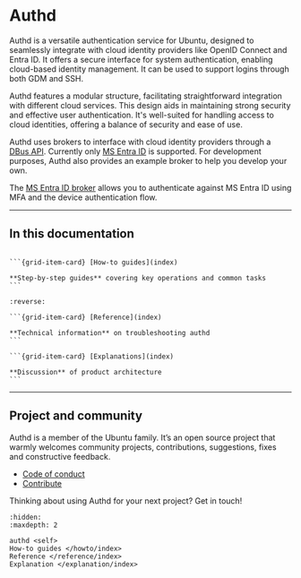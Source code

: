 # Authd

Authd is a versatile authentication service for Ubuntu, designed to seamlessly integrate with cloud identity providers like OpenID Connect and Entra ID. It offers a secure interface for system authentication, enabling cloud-based identity management. It can be used to support logins through both GDM and SSH.

Authd features a modular structure, facilitating straightforward integration with different cloud services. This design aids in maintaining strong security and effective user authentication. It's well-suited for handling access to cloud identities, offering a balance of security and ease of use.

Authd uses brokers to interface with cloud identity providers through a [DBus API](https://github.com/ubuntu/authd/blob/HEAD/examplebroker/com.ubuntu.auth.ExampleBroker.xml). Currently only [MS Entra ID](https://learn.microsoft.com/en-us/entra/fundamentals/whatis) is supported. For development purposes, Authd also provides an example broker to help you develop your own.

The [MS Entra ID broker](https://github.com/ubuntu/oidc-broker) allows you to authenticate against MS Entra ID using MFA and the device authentication flow.

---------

## In this documentation

<!-- NOTE: changed grid layout as there is only three cards -->
````{grid} 1 1 1 1

```{grid-item-card} [How-to guides](index)

**Step-by-step guides** covering key operations and common tasks
```

````

````{grid} 1 1 2 2
:reverse:

```{grid-item-card} [Reference](index)

**Technical information** on troubleshooting authd
```

```{grid-item-card} [Explanations](index)

**Discussion** of product architecture
```

````

---------

## Project and community

Authd is a member of the Ubuntu family. It’s an open source project that warmly welcomes community projects, contributions, suggestions, fixes and constructive feedback.

* [Code of conduct](https://ubuntu.com/community/ethos/code-of-conduct)
* [Contribute](/howto/contributing)

Thinking about using Authd for your next project? Get in touch!

```{toctree}
:hidden:
:maxdepth: 2

authd <self>
How-to guides </howto/index>
Reference </reference/index>
Explanation </explanation/index>
```
